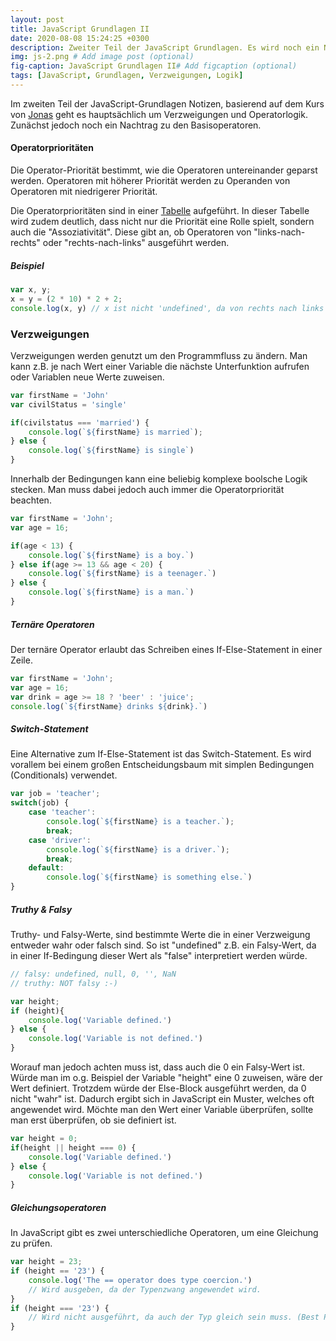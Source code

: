```yaml
---
layout: post
title: JavaScript Grundlagen II
date: 2020-08-08 15:24:25 +0300
description: Zweiter Teil der JavaScript Grundlagen. Es wird noch ein Nachtrag zu Operatoren geliefert und es werden Verzweigungen und Logik eingeführt.
img: js-2.png # Add image post (optional)
fig-caption: JavaScript Grundlagen II# Add figcaption (optional)
tags: [JavaScript, Grundlagen, Verzweigungen, Logik]
---
```

Im zweiten Teil der JavaScript-Grundlagen Notizen, basierend auf dem Kurs von [Jonas](https://www.udemy.com/course/the-complete-javascript-course/) geht es hauptsächlich um Verzweigungen und Operatorlogik. Zunächst jedoch noch ein Nachtrag zu den Basisoperatoren.

#### Operatorprioritäten

Die Operator-Priorität bestimmt, wie die Operatoren untereinander geparst werden. Operatoren mit höherer Priorität werden zu Operanden von Operatoren mit niedrigerer Priorität.

Die Operatorprioritäten sind in einer [Tabelle](<https://developer.mozilla.org/en-US/docs/Web/JavaScript/Reference/Operators/Operator_Precedence>) aufgeführt. In dieser Tabelle wird zudem deutlich, dass nicht nur die Priorität eine Rolle spielt, sondern auch die "Assoziativität". Diese gibt an, ob Operatoren von "links-nach-rechts" oder "rechts-nach-links" ausgeführt werden.

##### Beispiel

```javascript
var x, y;
x = y = (2 * 10) * 2 + 2; 
console.log(x, y) // x ist nicht 'undefined', da von rechts nach links gelesen wird
```

### Verzweigungen

Verzweigungen werden genutzt um den Programmfluss zu ändern. Man kann z.B. je nach Wert einer Variable die nächste Unterfunktion aufrufen oder Variablen neue Werte zuweisen.

```javascript
var firstName = 'John'
var civilStatus = 'single'

if(civilstatus === 'married') {
    console.log(`${firstName} is married`);
} else {
    console.log(`${firstName} is single`)
}
```

Innerhalb der Bedingungen kann eine beliebig komplexe boolsche Logik stecken. Man muss dabei jedoch auch immer die Operatorpriorität beachten. 

``` javascript
var firstName = 'John';
var age = 16;

if(age < 13) {
    console.log(`${firstName} is a boy.`)
} else if(age >= 13 && age < 20) {
    console.log(`${firstName} is a teenager.`)
} else {
    console.log(`${firstName} is a man.`)
}
```

##### Ternäre Operatoren

Der ternäre Operator erlaubt das Schreiben eines If-Else-Statement in einer Zeile.

``` javascript
var firstName = 'John';
var age = 16;
var drink = age >= 18 ? 'beer' : 'juice';
console.log(`${firstName} drinks ${drink}.`)
```

##### Switch-Statement

Eine Alternative zum If-Else-Statement ist das Switch-Statement. Es wird vorallem bei einem großen Entscheidungsbaum mit simplen Bedingungen (Conditionals) verwendet.

```javascript
var job = 'teacher';
switch(job) {
    case 'teacher':
        console.log(`${firstName} is a teacher.`);
        break;
    case 'driver':
        console.log(`${firstName} is a driver.`);
        break;
    default:
        console.log(`${firstName} is something else.`)
}
```

##### Truthy & Falsy

Truthy- und Falsy-Werte, sind bestimmte Werte die in einer Verzweigung entweder wahr oder falsch sind. So ist "undefined" z.B. ein Falsy-Wert, da in einer If-Bedingung dieser Wert als "false" interpretiert werden würde.

```javascript
// falsy: undefined, null, 0, '', NaN
// truthy: NOT falsy :-)

var height;
if (height){
    console.log('Variable defined.')
} else {
    console.log('Variable is not defined.')
}
```

Worauf man jedoch achten muss ist, dass auch die 0 ein Falsy-Wert ist. Würde man im o.g. Beispiel der Variable "height" eine 0 zuweisen, wäre der Wert definiert. Trotzdem würde der Else-Block ausgeführt werden, da 0 nicht "wahr" ist. Dadurch ergibt sich in JavaScript ein Muster, welches oft angewendet wird. Möchte man den Wert einer Variable überprüfen, sollte man erst überprüfen, ob sie definiert ist.

```javascript
var height = 0;
if(height || height === 0) {
	console.log('Variable defined.')
} else {
	console.log('Variable is not defined.')
}
```

##### Gleichungsoperatoren

In JavaScript gibt es zwei unterschiedliche Operatoren, um eine Gleichung zu prüfen. 

```javascript
var height = 23;
if (height == '23') {
    console.log('The == operator does type coercion.')
    // Wird ausgeben, da der Typenzwang angewendet wird.
}
if (height === '23') {
    // Wird nicht ausgeführt, da auch der Typ gleich sein muss. (Best Practice)
}
```